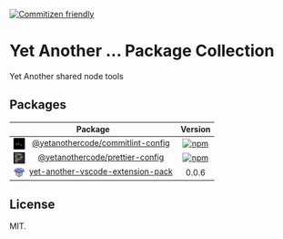 [![Commitizen friendly](https://img.shields.io/badge/commitizen-friendly-brightgreen.svg?style=flat-square)](http://commitizen.github.io/cz-cli/)

# Yet Another ... Package Collection

Yet Another shared node tools

## Packages

|                                                                                                           Package                                                                                                            |                                                                             Version                                                                             |
| :--------------------------------------------------------------------------------------------------------------------------------------------------------------------------------------------------------------------------: | :-------------------------------------------------------------------------------------------------------------------------------------------------------------: |
|     <img src="./packages/commitlint-config/icons/20.png" align="left" />&nbsp;&nbsp;<a href="https://github.com/yetanothercode/yet-another/tree/master/packages/commitlint-config">@yetanothercode/commitlint-config</a>     | [![npm](https://img.shields.io/npm/v/@yetanothercode/commitlint-config.svg?style=flat-square)](https://www.npmjs.com/package/@yetanothercode/commitlint-config) |
|        <img src="./packages/prettier-config/icons/20.png" align="left" />&nbsp;&nbsp;<a href="https://github.com/yetanothercode/yet-another/tree/master/packages/prettier-config">@yetanothercode/prettier-config</a>        |   [![npm](https://img.shields.io/npm/v/@yetanothercode/prettier-config.svg?style=flat-square)](https://www.npmjs.com/package/@yetanothercode/prettier-config)   |
| <img src="./packages/vscode-extension-pack/icons/20.png" align="left" />&nbsp;&nbsp;<a href="https://github.com/yetanothercode/yet-another/tree/master/packages/vscode-extension-pack">yet-another-vscode-extension-pack</a> |                                                                              0.0.6                                                                              |

## License

MIT.
